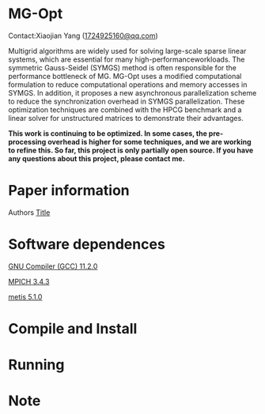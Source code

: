 # MG-Opt

Contact:Xiaojian Yang (1724925160@qq.com)

Multigrid algorithms are widely used for solving large-scale sparse linear systems, which are essential for many high-performanceworkloads. 
The symmetric Gauss-Seidel (SYMGS) method is often responsible for the performance bottleneck of MG.
MG-Opt uses a modified computational formulation to reduce computational operations and memory accesses in SYMGS.
In addition, it proposes a new asynchronous parallelization scheme to reduce the synchronization overhead in SYMGS parallelization.
These optimization techniques are combined with the HPCG benchmark and a linear solver for unstructured matrices to demonstrate their advantages.

**This work is continuing to be optimized. In some cases, the pre-processing overhead is higher for some techniques, and we are working to refine this.
So far, this project is only partially open source.
If you have any questions about this project, please contact me.**


# Paper information
Authors [Title](File/https)



# Software dependences

[GNU Compiler (GCC) 11.2.0](http://ftp.gnu.org/gnu/gcc/gcc-11.2.0/gcc-11.2.0.tar.gz)

[MPICH 3.4.3](https://www.mpich.org/static/downloads/3.4.3/)

[metis 5.1.0](http://glaros.dtc.umn.edu/gkhome/metis/metis/download)



# Compile and Install



# Running



# Note
